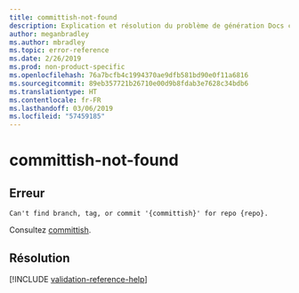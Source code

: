 ```yaml
---
title: committish-not-found
description: Explication et résolution du problème de génération Docs committish-not-found
author: meganbradley
ms.author: mbradley
ms.topic: error-reference
ms.date: 2/26/2019
ms.prod: non-product-specific
ms.openlocfilehash: 76a7bcfb4c1994370ae9dfb581bd90e0f11a6816
ms.sourcegitcommit: 89eb357721b26710e00d9b8fdab3e7628c34bdb6
ms.translationtype: HT
ms.contentlocale: fr-FR
ms.lasthandoff: 03/06/2019
ms.locfileid: "57459185"
---
```

# <a name="committish-not-found"></a>committish-not-found

## <a name="error"></a>Erreur

`Can't find branch, tag, or commit '{committish}' for repo {repo}.`

Consultez [committish](https://git-scm.com/docs/gitglossary#gitglossary-aiddefcommit-ishacommit-ishalsocommittish).

## <a name="resolution"></a>Résolution

<!--make sure to add this file to your includes folder and verify the path-->
[!INCLUDE [validation-reference-help](includes/validation-reference-help.md)]
